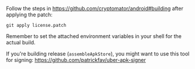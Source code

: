 Follow the steps in https://github.com/cryptomator/android#building after applying the patch:
```
git apply license.patch
```

Remember to set the attached environment variables in your shell for the actual build.

If you're building release (`assembleApkStore`), you might want to use this tool for signing: https://github.com/patrickfav/uber-apk-signer